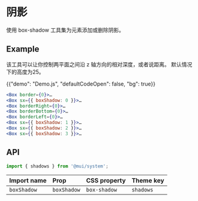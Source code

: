 # 阴影

<p class="description">使用 box-shadow 工具集为元素添加或删除阴影。</p>

## Example

该工具可以让你控制两平面之间沿 z 轴方向的相对深度，或者说距离。 默认情况下的高度为25。

{{"demo": "Demo.js", "defaultCodeOpen": false, "bg": true}}

```jsx
<Box border={0}>…
<Box sx={{ boxShadow: 0 }}>…
<Box borderRight={0}>…
<Box borderBottom={0}>…
<Box borderLeft={0}>…
<Box sx={{ boxShadow: 1 }}>…
<Box sx={{ boxShadow: 2 }}>…
<Box sx={{ boxShadow: 3 }}>…
```

## API

```js
import { shadows } from '@mui/system';
```

| Import name | Prop        | CSS property | Theme key |
|:----------- |:----------- |:------------ |:--------- |
| `boxShadow` | `boxShadow` | `box-shadow` | `shadows` |
